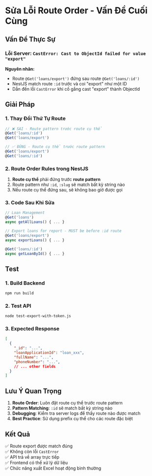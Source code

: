 # Sửa Lỗi Route Order - Vấn Đề Cuối Cùng

## Vấn Đề Thực Sự

### Lỗi Server: `CastError: Cast to ObjectId failed for value "export"`

**Nguyên nhân:**
- Route `@Get('loans/export')` đứng sau route `@Get('loans/:id')`
- NestJS match route `:id` trước và coi "export" như một ID
- Dẫn đến lỗi `CastError` khi cố gắng cast "export" thành ObjectId

## Giải Pháp

### 1. Thay Đổi Thứ Tự Route
```typescript
// ❌ SAI - Route pattern trước route cụ thể
@Get('loans/:id')
@Get('loans/export')

// ✅ ĐÚNG - Route cụ thể trước route pattern
@Get('loans/export')
@Get('loans/:id')
```

### 2. Route Order Rules trong NestJS
1. **Route cụ thể** phải đứng trước **route pattern**
2. Route pattern như `:id`, `:slug` sẽ match bất kỳ string nào
3. Nếu route cụ thể đứng sau, sẽ không bao giờ được gọi

### 3. Code Sau Khi Sửa
```typescript
// Loan Management
@Get('loans')
async getAllLoans() { ... }

// Export loans for report - MUST be before :id route
@Get('loans/export')
async exportLoans() { ... }

@Get('loans/:id')
async getLoanById() { ... }
```

## Test

### 1. Build Backend
```bash
npm run build
```

### 2. Test API
```bash
node test-export-with-token.js
```

### 3. Expected Response
```json
[
  {
    "_id": "...",
    "loanApplicationId": "loan_xxx",
    "fullName": "...",
    "phoneNumber": "...",
    // ... other fields
  }
]
```

## Lưu Ý Quan Trọng

1. **Route Order**: Luôn đặt route cụ thể trước route pattern
2. **Pattern Matching**: `:id` sẽ match bất kỳ string nào
3. **Debugging**: Kiểm tra server logs để thấy route nào được match
4. **Best Practice**: Sử dụng prefix cụ thể cho các route đặc biệt

## Kết Quả

✅ Route export được match đúng  
✅ Không còn lỗi `CastError`  
✅ API trả về array trực tiếp  
✅ Frontend có thể xử lý dữ liệu  
✅ Chức năng xuất Excel hoạt động bình thường

